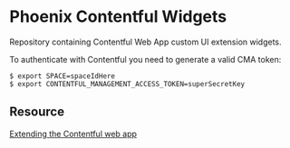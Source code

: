 # Phoenix Contentful Widgets

Repository containing Contentful Web App custom UI extension widgets.


To authenticate with Contentful you need to generate a valid CMA token:

```shell
$ export SPACE=spaceIdHere
$ export CONTENTFUL_MANAGEMENT_ACCESS_TOKEN=superSecretKey
```



## Resource

[Extending the Contentful web app](https://www.contentful.com/r/knowledgebase/ui-extensions-guide/)
